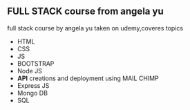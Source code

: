 <h2> FULL STACK course from angela yu</h2>
 <p>full stack course by angela yu taken on udemy,coveres topics<p>
  <ul>
    <li>HTML</li>
    <li>CSS</li>
    <li>JS</li>
    <li>BOOTSTRAP</li>
    <li>Node JS</li>
    <li><b>API</b> creations and deployment using MAIL CHIMP</li>
    <li>Express JS</li>
    <li>Mongo DB</li>
    <li>SQL</li>
   </ul>
